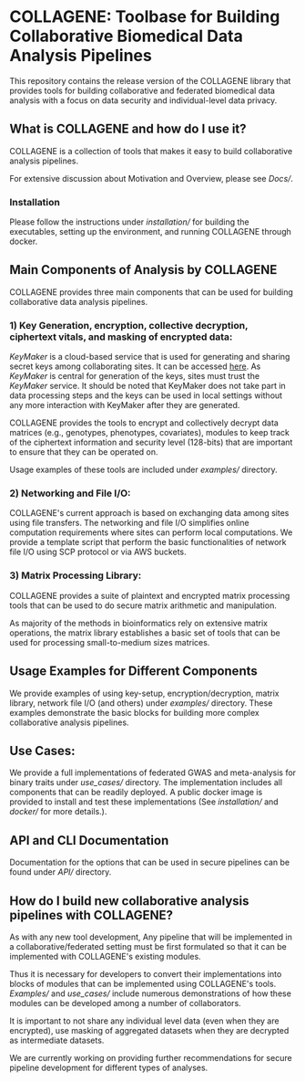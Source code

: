 # COLLAGENE: Toolbase for Building Collaborative Biomedical Data Analysis Pipelines

This repository contains the release version of the COLLAGENE library that provides tools for building collaborative and federated biomedical data analysis with a focus on data security and individual-level data privacy.

## What is COLLAGENE and how do I use it?
COLLAGENE is a collection of tools that makes it easy to build collaborative analysis pipelines. 

For extensive discussion about Motivation and Overview, please see *Docs/*.

### Installation
Please follow the instructions under *installation/* for building the executables, setting up the environment, and running COLLAGENE through docker. 

## Main Components of Analysis by COLLAGENE
COLLAGENE provides three main components that can be used for building collaborative data analysis pipelines.

### 1) Key Generation, encryption, collective decryption, ciphertext vitals, and masking of encrypted data:
*KeyMaker* is a cloud-based service that is used for generating and sharing secret keys among collaborating sites. It can be accessed [here](https://www.secureomics.org/KeyMaker). As *KeyMaker* is central for generation of the keys, sites must trust the *KeyMaker* service. It should be noted that KeyMaker does not take part in data processing steps and the keys can be used in local settings without any more interaction with KeyMaker after they are generated.

COLLAGENE provides the tools to encrypt and collectively decrypt data matrices (e.g., genotypes, phenotypes, covariates), modules to keep track of the ciphertext information and security level (128-bits) that are important to ensure that they can be operated on.

Usage examples of these tools are included under *examples/* directory.

### 2) Networking and File I/O:
COLLAGENE's current approach is based on exchanging data among sites using file transfers. The networking and file I/O simplifies online computation requirements where sites can perform local computations. We provide a template script that perform the basic functionalities of network file I/O using SCP protocol or via AWS buckets. 

### 3) Matrix Processing Library:
COLLAGENE provides a suite of plaintext and encrypted matrix processing tools that can be used to do secure matrix arithmetic and manipulation.

As majority of the methods in bioinformatics rely on extensive matrix operations, the matrix library establishes a basic set of tools that can be used for processing small-to-medium sizes matrices.

## Usage Examples for Different Components
We provide examples of using key-setup, encryption/decryption, matrix library, network file I/O (and others) under *examples/* directory. These examples demonstrate the basic blocks for building more complex collaborative analysis pipelines.

## Use Cases:
We provide a full implementations of federated GWAS and meta-analysis for binary traits under *use_cases/* directory. The implementation includes all components that can be readily deployed. A public docker image is provided to install and test these implementations (See *installation/* and *docker/* for more details.).

## API and CLI Documentation
Documentation for the options that can be used in secure pipelines can be found under *API/* directory.

## How do I build new collaborative analysis pipelines with COLLAGENE?
As with any new tool development, Any pipeline that will be implemented in a collaborative/federated setting must be first formulated so that it can be implemented with COLLAGENE's existing modules.

Thus it is necessary for developers to convert their implementations into blocks of modules that can be implemented using COLLAGENE's tools. *Examples/* and *use_cases/* include numerous demonstrations of how these modules can be developed among a number of collaborators.

It is important to not share any individual level data (even when they are encrypted), use masking of aggregated datasets when they are decrypted as intermediate datasets.

We are currently working on providing further recommendations for secure pipeline development for different types of analyses.



